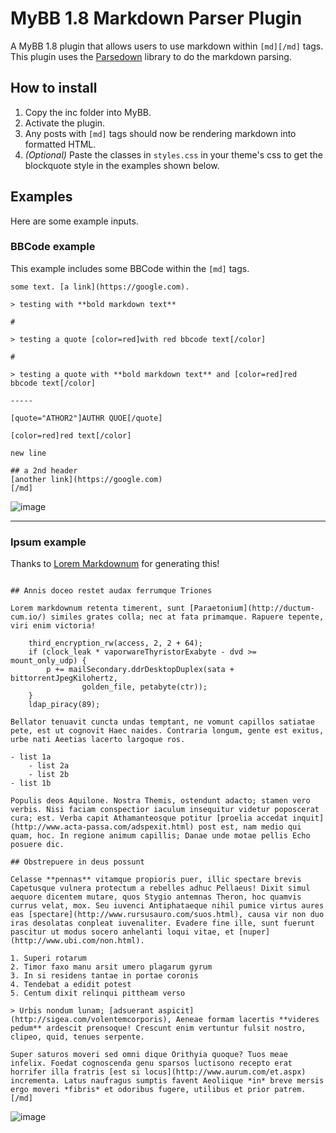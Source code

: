 # MyBB 1.8 Markdown Parser Plugin
A MyBB 1.8 plugin that allows users to use markdown within `[md][/md]` tags. This plugin uses the [Parsedown](https://parsedown.org/) library to do the markdown parsing. 

## How to install
1. Copy the inc folder into MyBB.
2. Activate the plugin.
3. Any posts with `[md]` tags should now be rendering markdown into formatted HTML.
4. _(Optional)_ Paste the classes in `styles.css` in your theme's css to get the blockquote style in the examples shown below.

## Examples
Here are some example inputs.

### BBCode example
This example includes some BBCode within the `[md]` tags.

```[md]# header
some text. [a link](https://google.com).

> testing with **bold markdown text**

# 

> testing a quote [color=red]with red bbcode text[/color]

# 

> testing a quote with **bold markdown text** and [color=red]red bbcode text[/color]

-----

[quote="ATHOR2"]AUTHR QUOE[/quote]

[color=red]red text[/color]

new line

## a 2nd header
[another link](https://google.com)
[/md]
```

![image](https://github.com/volkbarks/mybb-markdown-parser/blob/main/example%20basic.png)

-----

### Ipsum example
Thanks to [Lorem Markdownum](https://jaspervdj.be/lorem-markdownum/) for generating this!

```[md]# Ignes non nec mandat

## Annis doceo restet audax ferrumque Triones

Lorem markdownum retenta timerent, sunt [Paraetonium](http://ductum-cum.io/) similes grates colla; nec at fata primamque. Rapuere tepente, viri enim victoria!

    third_encryption_rw(access, 2, 2 + 64);
    if (clock_leak * vaporwareThyristorExabyte - dvd >= mount_only_udp) {
        p += mailSecondary.ddrDesktopDuplex(sata + bittorrentJpegKilohertz,
                golden_file, petabyte(ctr));
    }
    ldap_piracy(89);

Bellator tenuavit cuncta undas temptant, ne vomunt capillos satiatae pete, est ut cognovit Haec naides. Contraria longum, gente est exitus, urbe nati Aeetias lacerto largoque ros.

- list 1a
    - list 2a
    - list 2b
- list 1b

Populis deos Aquilone. Nostra Themis, ostendunt adacto; stamen vero verbis. Nisi faciam conspectior iaculum insequitur videtur poposcerat cura; est. Verba capit Athamanteosque potitur [proelia accedat inquit](http://www.acta-passa.com/adspexit.html) post est, nam medio qui quam, hoc. In regione animum capillis; Danae unde motae pellis Echo posuere dic.

## Obstrepuere in deus possunt

Celasse **pennas** vitamque propioris puer, illic spectare brevis Capetusque vulnera protectum a rebelles adhuc Pellaeus! Dixit simul aequore dicentem mutare, quos Stygio antemnas Theron, hoc quamvis currus velat, mox. Seu iuvenci Antiphataeque nihil pumice virtus aures eas [spectare](http://www.rursusauro.com/suos.html), causa vir non duo iras desolatas conpleat iuvenaliter. Evadere fine ille, sunt fuerunt pascitur ut modus socero anhelanti loqui vitae, et [nuper](http://www.ubi.com/non.html).

1. Superi rotarum
2. Timor faxo manu arsit umero plagarum gyrum
3. In si residens tantae in portae coronis
4. Tendebat a edidit potest
5. Centum dixit relinqui pittheam verso

> Urbis nondum lunam; [adsuerant aspicit](http://sigea.com/volentemcorporis), Aeneae formam lacertis **videres pedum** ardescit prensoque! Crescunt enim vertuntur fulsit nostro, clipeo, quid, tenues serpente.

Super saturos moveri sed omni dique Orithyia quoque? Tuos meae infelix. Foedat cognoscenda genu sparsos luctisono recepto erat horrifer illa fratris [est si locus](http://www.aurum.com/et.aspx) incrementa. Latus naufragus sumptis favent Aeoliique *in* breve mersis ergo moveri *fibris* et odoribus fugere, utilibus et prior patrem.[/md]
```

![image](https://github.com/volkbarks/mybb-markdown-parser/blob/main/example%20ipsum.png)
